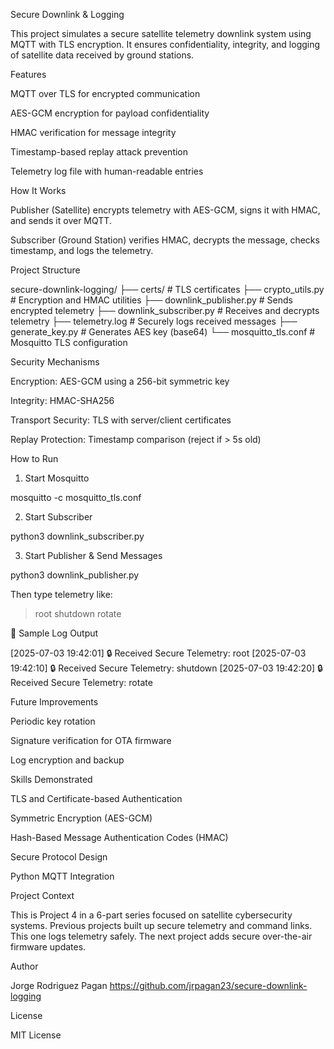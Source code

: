 Secure Downlink & Logging

This project simulates a secure satellite telemetry downlink system using MQTT with TLS encryption. It ensures confidentiality, integrity, and logging of satellite data received by ground stations.

Features

MQTT over TLS for encrypted communication

AES-GCM encryption for payload confidentiality

HMAC verification for message integrity

Timestamp-based replay attack prevention

Telemetry log file with human-readable entries

How It Works

Publisher (Satellite) encrypts telemetry with AES-GCM, signs it with HMAC, and sends it over MQTT.

Subscriber (Ground Station) verifies HMAC, decrypts the message, checks timestamp, and logs the telemetry.

Project Structure

secure-downlink-logging/
├── certs/                  # TLS certificates
├── crypto_utils.py         # Encryption and HMAC utilities
├── downlink_publisher.py   # Sends encrypted telemetry
├── downlink_subscriber.py  # Receives and decrypts telemetry
├── telemetry.log           # Securely logs received messages
├── generate_key.py         # Generates AES key (base64)
└── mosquitto_tls.conf      # Mosquitto TLS configuration

️Security Mechanisms

Encryption: AES-GCM using a 256-bit symmetric key

Integrity: HMAC-SHA256

Transport Security: TLS with server/client certificates

Replay Protection: Timestamp comparison (reject if > 5s old)

How to Run

1. Start Mosquitto

mosquitto -c mosquitto_tls.conf

2. Start Subscriber

python3 downlink_subscriber.py

3. Start Publisher & Send Messages

python3 downlink_publisher.py

Then type telemetry like:

>root
>shutdown
>rotate

📜 Sample Log Output

[2025-07-03 19:42:01] 🔒 Received Secure Telemetry: root
[2025-07-03 19:42:10] 🔒 Received Secure Telemetry: shutdown
[2025-07-03 19:42:20] 🔒 Received Secure Telemetry: rotate

Future Improvements

Periodic key rotation

Signature verification for OTA firmware

Log encryption and backup

Skills Demonstrated

TLS and Certificate-based Authentication

Symmetric Encryption (AES-GCM)

Hash-Based Message Authentication Codes (HMAC)

Secure Protocol Design

Python MQTT Integration

Project Context

This is Project 4 in a 6-part series focused on satellite cybersecurity systems. Previous projects built up secure telemetry and command links. This one logs telemetry safely. The next project adds secure over-the-air firmware updates.

Author

Jorge Rodriguez Pagan
https://github.com/jrpagan23/secure-downlink-logging

License

MIT License
